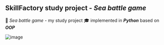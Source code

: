## SkillFactory study project - *Sea battle game*

:ship: *Sea battle game* - my study project :mortar_board: implemented in ***Python*** based on ***OOP***

![image](https://github.com/An3eltynsh/module_C2_SkillFacctory/assets/134146527/a0dd9e0d-11d0-4c9a-a8b3-5ea2c94f7f07)


